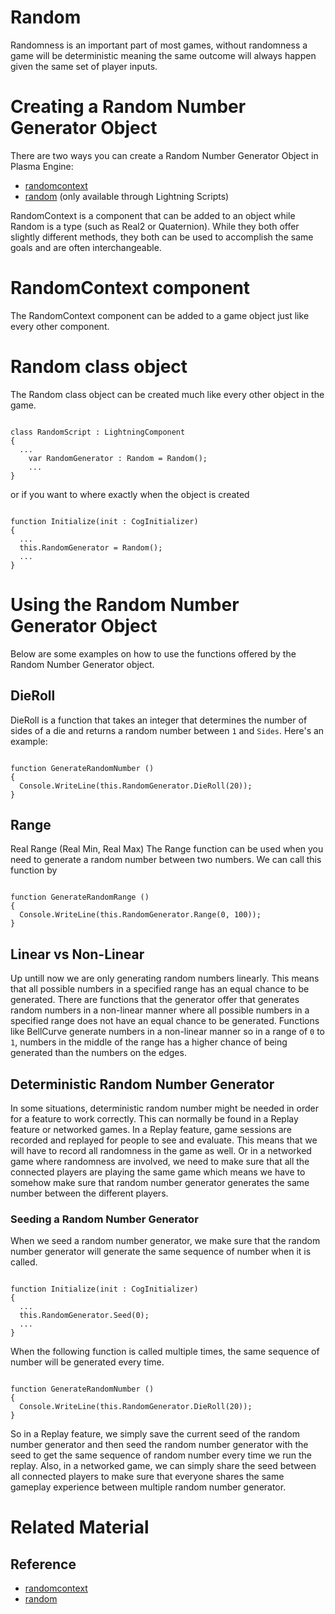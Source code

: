 # Random
Randomness is an important part of most games, without randomness a game will be deterministic meaning the same outcome will always happen given the same set of player inputs.

# Creating a Random Number Generator Object
There are two ways you can create a Random Number Generator Object in Plasma Engine: 

- [randomcontext](https://plasmaengine.github.io/PlasmaDocs/Plasma1/C++/code_reference/class_reference/randomcontext.md)
- [random](https://plasmaengine.github.io/PlasmaDocs/Plasma1/C++/code_reference/lightning_base_types/random.md) (only available through Lightning Scripts)

RandomContext is a component that can be added to an object while Random is a type (such as Real2 or Quaternion). While they both offer slightly different methods, they both can be used to accomplish the same goals and are often interchangeable.

# RandomContext component
The RandomContext component can be added to a game object just like every other component.

# Random class object
The Random class object can be created much like every other object in the game.

<pre><code class="language-csharp">
class RandomScript : LightningComponent
{
  ...
    var RandomGenerator : Random = Random();
    ...
}
</code></pre>

or if you want to where exactly when the object is created

<pre><code class="language-csharp">
function Initialize(init : CogInitializer)
{
  ...
  this.RandomGenerator = Random();
  ...
}
</code></pre>

# Using the Random Number Generator Object
Below are some examples on how to use the functions offered by the Random Number Generator object.
## DieRoll
DieRoll is a function that takes an integer that determines the number of sides of a die and returns a random number between `1` and `Sides`. Here's an example:

<pre><code class="language-csharp">
function GenerateRandomNumber ()
{
  Console.WriteLine(this.RandomGenerator.DieRoll(20));
}
</code></pre>

## Range
Real Range (Real Min, Real Max)
The Range function can be used when you need to generate a random number between two numbers.
We can call this function by

<pre><code class="language-csharp">
function GenerateRandomRange ()
{
  Console.WriteLine(this.RandomGenerator.Range(0, 100));
}
</code></pre>

## Linear vs Non-Linear
Up untill now we are only generating random numbers linearly. This means that all possible numbers in a specified range has an equal chance to be generated. There are functions that the generator offer that generates random numbers in a non-linear manner where all possible numbers in a specified range does not have an equal chance to be generated. Functions like BellCurve generate numbers in a non-linear manner so in a range of `0` to `1`, numbers in the middle of the range has a higher chance of being generated than the numbers on the edges.

## Deterministic Random Number Generator
In some situations, deterministic random number might be needed in order for a feature to work correctly. This can normally be found in a Replay feature or networked games. In a Replay feature, game sessions are recorded and replayed for people to see and evaluate. This means that we will have to record all randomness in the game as well. Or in a networked game where randomness are involved, we need to make sure that all the connected players are playing the same game which means we have to somehow make sure that random number generator generates the same number between the different players.

### Seeding a Random Number Generator
When we seed a random number generator, we make sure that the random number generator will generate the same sequence of number when it is called.

<pre><code class="language-csharp">
function Initialize(init : CogInitializer)
{
  ...
  this.RandomGenerator.Seed(0);
  ...
}
</code></pre>

When the following function is called multiple times, the same sequence of number will be generated every time.

<pre><code class="language-csharp">
function GenerateRandomNumber ()
{
  Console.WriteLine(this.RandomGenerator.DieRoll(20));
}
</code></pre>

So in a Replay feature, we simply save the current seed of the random number generator and then seed the random number generator with the seed to get the same sequence of random number every time we run the replay. Also, in a networked game, we can simply share the seed between all connected players to make sure that everyone shares the same gameplay experience between multiple random number generator.

# Related Material
## Reference
- [randomcontext](https://plasmaengine.github.io/PlasmaDocs/Plasma1/C++/code_reference/class_reference/randomcontext.md)
- [random](https://plasmaengine.github.io/PlasmaDocs/Plasma1/C++/code_reference/lightning_base_types/random.md) 

 